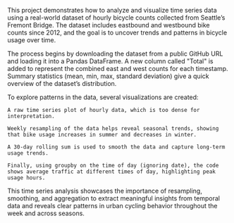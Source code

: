 This project demonstrates how to analyze and visualize time series data using a real-world dataset of hourly bicycle counts collected from Seattle’s Fremont Bridge. The dataset includes eastbound and westbound bike counts since 2012, and the goal is to uncover trends and patterns in bicycle usage over time.

The process begins by downloading the dataset from a public GitHub URL and loading it into a Pandas DataFrame. A new column called "Total" is added to represent the combined east and west counts for each timestamp. Summary statistics (mean, min, max, standard deviation) give a quick overview of the dataset’s distribution.

To explore patterns in the data, several visualizations are created:

    A raw time series plot of hourly data, which is too dense for interpretation.

    Weekly resampling of the data helps reveal seasonal trends, showing that bike usage increases in summer and decreases in winter.

    A 30-day rolling sum is used to smooth the data and capture long-term usage trends.

    Finally, using groupby on the time of day (ignoring date), the code shows average traffic at different times of day, highlighting peak usage hours.

This time series analysis showcases the importance of resampling, smoothing, and aggregation to extract meaningful insights from temporal data and reveals clear patterns in urban cycling behavior throughout the week and across seasons.
